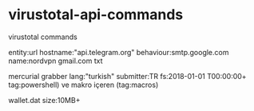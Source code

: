 # virustotal-api-commands
virustotal commands

entity:url hostname:"api.telegram.org"
behaviour:smtp.google.com
name:nordvpn gmail.com txt


mercurial grabber
lang:"turkish"
submitter:TR
fs:2018-01-01 T00:00:00+
tag:powershell) ve makro içeren (tag:macros) 

wallet.dat size:10MB+

